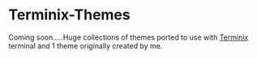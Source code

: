 # Terminix-Themes

Coming soon.....Huge collections of themes ported to use with [Terminix](https://github.com/gnunn1/terminix) terminal and 1 theme originally created by me. 
